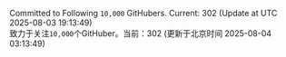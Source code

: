 Committed to Following `10,000` GitHubers. Current: <!-- FOLLOWING_COUNT -->302<!-- FOLLOWING_COUNT --> (Update at UTC <!-- LAST_UPDATED -->2025-08-03 19:13:49<!-- LAST_UPDATED -->)<br>
致力于关注`10,000`个GitHuber。当前：<!-- FOLLOWING_COUNT -->302<!-- FOLLOWING_COUNT --> (更新于北京时间 <!-- LAST_UPDATED_CST -->2025-08-04 03:13:49<!-- LAST_UPDATED_CST -->)
